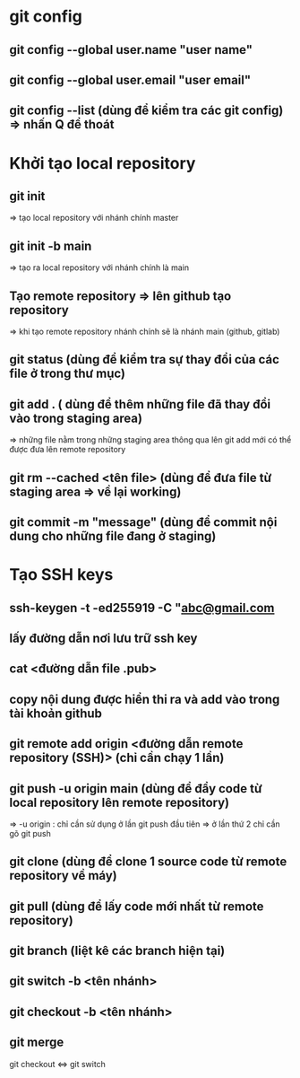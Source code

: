 # git config

## git config --global user.name "user name"

## git config --global user.email "user email"

## git config --list (dùng để kiểm tra các git config) => nhấn Q để thoát

# Khởi tạo local repository

## git init

=> tạo local repository với nhánh chính master

## git init -b main

=> tạo ra local repository với nhánh chính là main

## Tạo remote repository => lên github tạo repository

=> khi tạo remote repository nhánh chính sẽ là nhánh main (github, gitlab)

## git status (dùng để kiểm tra sự thay đổi của các file ở trong thư mục)

## git add . ( dùng để thêm những file đã thay đổi vào trong staging area)

=> những file nằm trong những staging area thông qua lên git add mới có thể được đưa lên remote repository

## git rm --cached <tên file> (dùng để đưa file từ staging area => về lại working)

## git commit -m "message" (dùng để commit nội dung cho những file đang ở staging)

# Tạo SSH keys

## ssh-keygen -t -ed255919 -C "abc@gmail.com

## lấy đường dẫn nơi lưu trữ ssh key

## cat <đường dẫn file .pub>

## copy nội dung được hiển thi ra và add vào trong tài khoản github

## git remote add origin <đường dẫn remote repository (SSH)> (chỉ cần chạy 1 lần)

## git push -u origin main (dùng để đẩy code từ local repository lên remote repository)

=> -u origin : chỉ cần sử dụng ở lần git push đầu tiên => ở lần thứ 2 chỉ cần gõ git push

## git clone (dùng để clone 1 source code từ remote repository về máy)

## git pull (dùng để lấy code mới nhất từ remote repository)

## git branch (liệt kê các branch hiện tại)

## git switch -b <tên nhánh>

## git checkout -b <tên nhánh>

## git merge

git checkout <=> git switch
